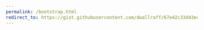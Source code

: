 ```yaml
---
permalink: /bootstrap.html
redirect_to: https://gist.githubusercontent.com/dwallraff/67e42c33d43ec52be3dbc2449bd9aaf2/raw
---
```

